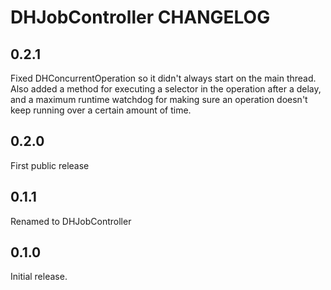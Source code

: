 # DHJobController CHANGELOG

## 0.2.1

Fixed DHConcurrentOperation so it didn't always start on the main thread. Also
added a method for executing a selector in the operation after a delay, and
a maximum runtime watchdog for making sure an operation doesn't keep running
over a certain amount of time.

## 0.2.0

First public release

## 0.1.1

Renamed to DHJobController

## 0.1.0

Initial release.
